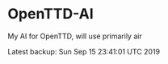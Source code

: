# OpenTTD-AI
My AI for OpenTTD, will use primarily air

Latest backup: Sun Sep 15 23:41:01 UTC 2019
